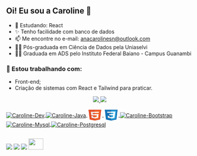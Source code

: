 ## Oi! Eu sou a Caroline 👋

- 🔭 Estudando: React
- ✨ Tenho facilidade com banco de dados
- 📫 Me encontre no e-mail: anacarolinesn@outlook.com
- 👩‍🎓 Pós-graduada em Ciência de Dados pela Uniaselvi
- 👩‍🎓 Graduada em ADS pelo Instituto Federal Baiano - Campus Guanambi

### 🎨 Estou trabalhando com: 
- Front-end;
- Criação de sistemas com React e Tailwind para praticar.
  
<div align="center">
  <a href="https://github.com/Caroline-An">
  <img height="180em" src="https://github-readme-stats.vercel.app/api?username=Caroline-An&show_icons=true&theme=radical" />
  <img height="180em" src="https://github-readme-stats.vercel.app/api/top-langs/?username=Caroline-An&layout=compact&langs_count=8&theme=radical"/>
</div>
  
<div style="display: inline_block"><br>
  <img align="center" alt="Caroline-Dev" height="30" width="40" src="https://cdn.jsdelivr.net/gh/devicons/devicon/icons/devicon/devicon-original.svg"/>
    <img align="center" alt="Caroline-Java" height="30" width="40" src="https://cdn.jsdelivr.net/gh/devicons/devicon/icons/java/java-original-wordmark.svg"/>
  <img align="center" alt="Caroline-HTML" height="30" width="40" src="https://raw.githubusercontent.com/devicons/devicon/master/icons/html5/html5-original.svg">
  <img align="center" alt="Caroline-CSS" height="30" width="40" src="https://raw.githubusercontent.com/devicons/devicon/master/icons/css3/css3-original.svg">
  <img align="center" alt="Caroline-Bootstrap" height="30" width="40" src="https://cdn.jsdelivr.net/gh/devicons/devicon/icons/bootstrap/bootstrap-original-wordmark.svg" />
  <img align="center" alt="Caroline-Mysql" height="30" width="40" src="https://cdn.jsdelivr.net/gh/devicons/devicon/icons/mysql/mysql-original.svg"/>
  <img align="center" alt="Caroline-Postgresql" height="30" width="40" src="https://cdn.jsdelivr.net/gh/devicons/devicon/icons/postgresql/postgresql-original.svg"/>
  
  
</div>
   
  ##
 
<div> 
  <a href="https://www.instagram.com/lollynie/" target="_blank"> <img src="https://img.shields.io/badge/-Instagram-%23E4405F?style=for-the-badge&logo=instagram&logoColor=white" target="_blank"></a>
  <a href = "mailto:quionesan260@gmail.com"><img src="https://img.shields.io/badge/-Gmail-%23333?style=for-the-badge&logo=gmail&logoColor=white" target="_blank"></a>
  <a href="www.linkedin.com/in/ana-caroline-silva-nogueira" target="_blank"><img src="https://img.shields.io/badge/-LinkedIn-%230077B5?style=for-the-badge&logo=linkedin&logoColor=white" target="_blank"></a> 
  <a href="https://scratch.mit.edu/users/Lollynie/" target="_blank"> <img height="30" width="40" src="https://img.icons8.com/cute-clipart/512/scratch.png" target="_blank"></a> 
  
</div>


